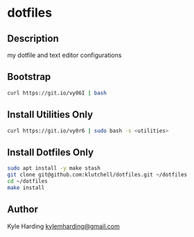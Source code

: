 # dotfiles #

## Description

my dotfile and text editor configurations

## Bootstrap
```bash
curl https://git.io/vy06I | bash
```

## Install Utilities Only
```bash
curl https://git.io/vy0r6 | sudo bash -s <utilities>
```

## Install Dotfiles Only
```bash
sudo apt install -y make stash
git clone git@github.com:klutchell/dotfiles.git ~/dotfiles
cd ~/dotfiles
make install
```

## Author

Kyle Harding <kylemharding@gmail.com>
